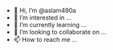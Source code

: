 - 👋 Hi, I’m @aslam490a
- 👀 I’m interested in ...
- 🌱 I’m currently learning ...
- 💞️ I’m looking to collaborate on ...
- 📫 How to reach me ...

<!---
aslam490a/aslam490a is a ✨ special ✨ repository because its `README.md` (this file) appears on your GitHub profile.
You can click the Preview link to take a look at your changes.
--->
